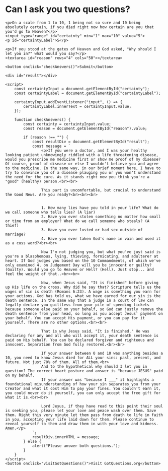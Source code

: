<html lang="en">
<head>
    <meta charset="UTF-8">
    <meta http-equiv="X-UA-Compatible" content="IE=edge">
    <meta name="viewport" content="width=device-width, initial-scale=1.0">
    
</head>
<body>
    <h1>Can I ask you two questions?</h1>
    
    <p>On a scale from 1 to 10, 1 being not so sure and 10 being absolutely certain, if you died right now how certain are you that you'd go to Heaven?</p>
    <input type="range" id="certainty" min="1" max="10" value="5">
    <p id="certaintyLabel">5</p>
    
    <p>If you stood at the gates of Heaven and God asked, "Why should I let you in?" what would you say?</p>
    <textarea id="reason" rows="4" cols="50"></textarea>
    
    <button onclick="checkAnswers()">Submit</button>

    <div id="result"></div>

    <script>
        const certaintyInput = document.getElementById("certainty");
        const certaintyLabel = document.getElementById("certaintyLabel");

        certaintyInput.addEventListener("input", () => {
            certaintyLabel.innerText = certaintyInput.value;
        });

        function checkAnswers() {
            const certainty = certaintyInput.value;
            const reason = document.getElementById("reason").value;

            if (reason !== "") {
                const resultDiv = document.getElementById("result");
                const message = `
                    <p>If you were a doctor, and I was your healthy looking patient unknowingly riddled with a life threatening disease, would you prescribe me medicine first or show me proof of my disease? Of course, proof of disease or else I wouldn't believe you and agree to the medicine. In the same way, in our brief moment here, I have to try to convince you of a disease plauging you or you won't understand the need for the cure. As it stands right now you think you're a "good" (healthy) person.<br><br>

                    This part is uncomfortable, but crucial to understand the Good News. Are you ready?<br><br><br>


                    1. How many lies have you told in your life? What do we call someone who tells lies? (A liar)
                    2. Have you ever stolen something no matter how small or time from an employer? What do we call someone who steals? (A thief)
                    3. Have you ever lusted or had sex outside of marriage?
                    4. Have you ever taken God's name in vain and used it as a cuss word?<br><br>

                    Now I'm not judging you, but what you've just said is you're a blasphemous, lying, thieving, fornicating, and adulterer at heart. If God judges you based on the 10 Commandments, of which we've only examined 4, on Judgement Day will you be innocent or guilty? (Guilty). Would you go to Heaven or Hell? (Hell). Just stop... and feel the weight of that..<br><br>

                    Now, when Jesus said, "It is finished" before giving up His life on the cross. Why did he say that? Scripture tells us the wages of sin is death (Romans 6:23). A wage is something you earn for your actions. God has told us, what we have earned for our sin is the death sentence. In the same way that a judge in a court of law can legally declare you guiltless from your pile of speeding tickets because someone else paid on your behalf, so God can justly remove the death sentence from your head, so long as you accept Jesus' payment on your behalf. You can accept His payment, or you can pay for it yourself. There are no other options.<br><br>

                    That is why Jesus said, "It is finished." He was declaring for any and all who will accept it, your death sentence is paid on His behalf. You can be declared forgiven and righteous and innocent. Separation from God fully restored.<br><br>

                    If your answer between 0 and 10 was anything besides a 10, you need to know Jesus died for ALL your sins: past, present, and future. Not just 70% of them. All of them.<br>
                    And to the hypothetical why should I let you in question? The correct heart posture and answer is "because JESUS" paid on my behalf. 
                    If your answer was "because I ___" it highlights a foundational misunderstanding of how your sin separates you from your Creator and what it cost Him to pay your fines. You couldn't earn it, you could never do it yourself, you can only accept the free gift for what it is.<br><br>
                    
                    Lord Jesus, if they have read to this point their soul is seeking you, please let your love and peace wash over them. Save them. Right this very minute let them pass from death to life in faith in you, accepting your life laid down for them. Please continue to reveal yourself to them and draw them in with your love and kidness. Amen.</p>
                `;
                resultDiv.innerHTML = message;
            } else {
                alert("Please answer both questions.");
            }
        }
    </script>
    <button onclick="visitGotQuestions()">Visit GotQuestions.org</button>

<script>
    function visitGotQuestions() {
        window.location.href = "https://www.gotquestions.org/";
    }
</script>

</body>
</html>
